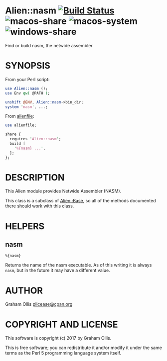 # Alien::nasm [![Build Status](https://travis-ci.org/PerlAlien/Alien-nasm.svg?branch=main)](https://travis-ci.org/PerlAlien/Alien-nasm) ![macos-share](https://github.com/PerlAlien/Alien-nasm/workflows/macos-share/badge.svg) ![macos-system](https://github.com/PerlAlien/Alien-nasm/workflows/macos-system/badge.svg) ![windows-share](https://github.com/PerlAlien/Alien-nasm/workflows/windows-share/badge.svg)

Find or build nasm, the netwide assembler

# SYNOPSIS

From your Perl script:

```perl
use Alien::nasm ();
use Env qw( @PATH );

unshift @ENV, Alien::nasm->bin_dir;
system 'nasm', ...;
```

From [alienfile](https://metacpan.org/pod/alienfile):

```perl
use alienfile;

share {
  requires 'Alien::nasm';
  build [
    '%{nasm} ...',
  ];
};
```

# DESCRIPTION

This Alien module provides Netwide Assembler (NASM).

This class is a subclass of [Alien::Base](https://metacpan.org/pod/Alien::Base), so all of the methods documented there
should work with this class.

# HELPERS

## nasm

```
%{nasm}
```

Returns the name of the nasm executable.  As of this writing it is always
`nasm`, but in the future it may have a different value.

# AUTHOR

Graham Ollis <plicease@cpan.org>

# COPYRIGHT AND LICENSE

This software is copyright (c) 2017 by Graham Ollis.

This is free software; you can redistribute it and/or modify it under
the same terms as the Perl 5 programming language system itself.
